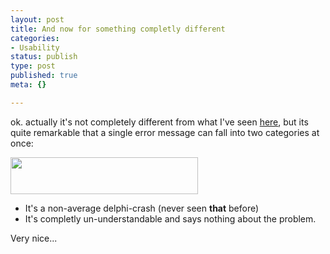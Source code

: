 ```yaml
---
layout: post
title: And now for something completly different
categories:
- Usability
status: publish
type: post
published: true
meta: {}

---
```

<p>ok. actually it's not completely different from what I've seen <a href="http://www.gnegg.ch/archives/70-The-anatomy-of-a-delphi-crash.html">here</a>, but its quite remarkable that a single error message can fall into two categories at once:</p>
<a href="/archives/other_delphicrash.png"><img src="http://www.gnegg.ch/archives/other_delphicrash-thumb.png" width="300" height="59" border="0" /></a>
<ul>
 <li>It's a non-average delphi-crash (never seen <b>that</b> before)
 <li>It's completly un-understandable and says nothing about the problem.
</ul>
<p>Very nice...</p>
